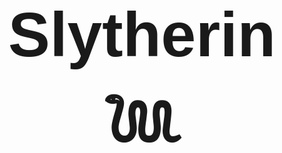 <!DOCTYPE html>
<html lang="en">
<head>
    <meta charset="UTF-8">
    <meta http-equiv="X-UA-Compatible" content="IE=edge">
    <meta name="viewport" content="width=device-width, initial-scale=1.0">
</head>
<body >
<h1 style="font-size: 100px; text-align: center; font-family: Impact, Haettenschweiler, 'Arial Narrow Bold', sans-serif;" >Slytherin𓆙</h1>
</body>
</html>
